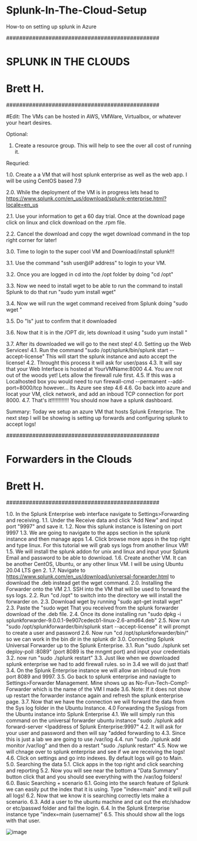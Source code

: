 # Splunk-In-The-Cloud-Setup
How-to on setting up splunk in Azure

###############################################
#            SPLUNK IN THE CLOUDS             #
#                  Brett H.                   #
###############################################

#Edit: The VMs can be hosted in AWS, VMWare, Virtualbox, or whatever your heart desires.

Optional:
1. Create a resource group. This will help to see the over all cost of running it.

Requried:

1.0. Create a a VM that will host splunk enterprise as well as the web app. I will be using CentOS based 7.9

2.0. While the deployment of the VM is in progress lets head to https://www.splunk.com/en_us/download/splunk-enterprise.html?locale=en_us

2.1. Use your information to get a 60 day trial. Once at the download page click on linux and click download on the .rpm file.

2.2. Cancel the download and copy the wget download command in the top right corner for later!

3.0. Time to login to the super cool VM and Download/install splunk!!!

3.1. Use the command "ssh user@IP address" to login to your VM.

3.2. Once you are logged in cd into the /opt folder by doing "cd /opt"

3.3. Now we need to install wget to be able to run the command to install Splunk to do that run "sudo yum install wget"

3.4. Now we will run the wget command received from Splunk doing "sudo wget <Splunk Command>"

3.5. Do "ls" just to confirm that it downloaded

3.6. Now that it is in the /OPT dir, lets download it using "sudo yum install <File that was downloaded>"

3.7. After its downloaded we will go to the next step!
4.0. Setting up the Web Services!
  4.1. Run the command "sudo /opt/splunk/bin/splunk start --accept-license" This will start the splunk instance and auto accept the license!
  4.2. Throught this process it will ask for user/pass
  4.3. It will say that your Web Interface is hosted at YourVMName:8000
  4.4. You are not out of the woods yet! Lets allow the firewall rule first.
  4.5. If this was a Localhosted box you would need to run firewall-cmd --permanent --add-port=8000/tcp however... Its Azure see step 4.6
  4.6. Go back into azure and locat your VM, click network, and add an inboud TCP connection for port 8000.
  4.7. That's it!!!!!!!!!!!! You should now have a splunk dashboard.
  
  Summary: Today we setup an azure VM that hosts Splunk Enterprise. The next step I will be showing is setting up forwards and configuring splunk to accept logs!
  
  
###############################################
#           Forwarders in the Clouds          #
#                  Brett H.                   #
###############################################
  
  
1.0. In the Splunk Enterprise web interface navigate to Settings>Forwarding and receiving.
  1.1. Under the Receive data and click "Add New" and input port "9997" and save it.
  1.2. Now this splunk instance is listening on port 9997 
  1.3. We are going to navigate to the apps section in the splunk instance and then manage apps
  1.4. Click browse more apps in the top right and type linux. For this tutorial we will grab sys logs from another linux VM!
  1.5. We will install the splunk addon for unix and linux and input your Splunk Email and password to be able to download.
  1.6. Create another VM. It can be another CentOS, Ubuntu, or any other linux VM. I will be using Ubuntu 20.04 LTS gen 2.
  1.7. Navigate to https://www.splunk.com/en_us/download/universal-forwarder.html to download the .deb instead get the wget command.
2.0. Installing the Forwarder onto the VM
  2.1. SSH into the VM that will be used to forward the sys logs.
  2.2. Run "cd /opt" to switch into the directory we will install the forwarder on.
  2.3. Download wget by running "sudo apt-get install wget" 
  2.3. Paste the "sudo wget <Splunk install command> That you received from the splunk forwarder download of the .deb file.
  2.4. Once its done installing run "sudo dpkg -i splunkforwarder-9.0.0.1-9e907cedecb1-linux-2.6-amd64.deb"
  2.5. Now run "sudo /opt/splunkforwarder/bin/splunk start --accept-license" it will prompt to create a user and password
  2.6. Now run "cd /opt/splunkforwarder/bin/" so we can work in the bin dir in the splunk dir
3.0. Connecting Splunk Universal Forwarder up to the Splunk Enterprise.
  3.1. Run "sudo ./splunk set deploy-poll <Ip address of splunk enterprise>:8089" (port 8089 is the mngmt port) and input your credentials
  3.2. now run "sudo ./splunk restart"
  3.3. Just like when we downloaded splunk enterprise we had to add firewall rules. so in 3.4 we will do just that!
  3.4. On the Splunk Enterprise instance we will allow an inboud rule from port 8089 and 9997.
  3.5. Go back to splunk enterprise and naviagte to Settings>Forwarder Management. Mine shows up as No-Fun-Tech-Comp1-Forwarder which is the name of the VM I made
  3.6. Note: If it does not show up restart the forwarder instance again and refresh the splunk enterprise page.
  3.7. Now that we have the connection we will forward the data from the Sys log folder in the Ubuntu Instance.
4.0 Forwarding the Syslogs from the Ubuntu instance into Splunk Enterprise
  4.1. We will simply run this command on the universal forwarder ubuntu instance "sudo ./splunk add forward-server <Ipaddress of Splunk Enterprise:9997"
  4.2. It will ask for your user and password and then will say "added forwarding to <Splunk Enterprise IP>
  4.3. Since this is just a lab we are going to use /var/log
  4.4. run "sudo ./splunk add monitor /var/log" and then do a restart "sudo ./splunk restart"
  4.5. Now we will chnage over to splunk enterprise and see if we are receiving the logs!
  4.6. Click on settings and go into indexes. By default logs will go to Main.
5.0. Searching the data
  5.1. Click apps in the top right and click searching and reporting
  5.2. Now you will see near the bottom a "Data Summary" button click that and you should see everything with the /var/log folders!
6.0. Basic Searching + scenario
  6.1. Going into the search feature of Splunk we can easily put the index that it is using. Type "index=main" and it will pull all logs!
  6.2. Now that we know it is searching correctly lets make a scenario.
  6.3. Add a user to the ubuntu machine and cat out the etc/shadow or etc/passwd folder and fail the login.
  6.4. In the Splunk Enterprise instance type "index=main (username)"
  6.5. This should show all the logs with that user.
  
  ![image](https://user-images.githubusercontent.com/77608692/183504940-d44174f8-4261-4e6f-9bee-5a96e37bb499.png)

  

